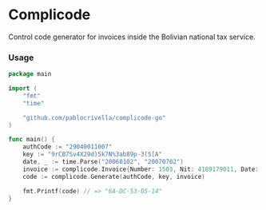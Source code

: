 # Complicode

Control code generator for invoices inside the Bolivian national tax service.

### Usage

```go
package main

import (
	"fmt"
	"time"

	"github.com/pablocrivella/complicode-go"
)

func main() {
	authCode := "29040011007"
	key := "9rCB7Sv4X29d)5k7N%3ab89p-3(5[A"
	date, _ := time.Parse("20060102", "20070702")
	invoice := complicode.Invoice{Number: 1503, Nit: 4189179011, Date: date, Amount: 2500}
	code := complicode.Generate(authCode, key, invoice)

	fmt.Printf(code) // => "6A-DC-53-05-14"
}
```
